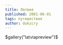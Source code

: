 ```yaml
---
title: Латвия
published: 2001-06-01
tags: путешествия
author: dukzcry
---
```


$gallery("latviapreview")$
